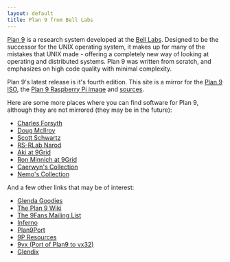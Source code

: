 ```yaml
---
layout: default
title: Plan 9 from Bell Labs
---
```


[Plan 9](http://plan9.bell-labs.com/plan9/) is a research system developed at the [Bell Labs](http://en.wikipedia.org/wiki/Bell_labs).
Designed to be the successor for the UNIX operating system, it makes up for many of the mistakes that UNIX made -
offering a completely new way of looking at operating and distributed systems. Plan 9 was written from scratch,
and emphasizes on high code quality with minimal complexity.

Plan 9's latest release is it's fourth edition. This site is a mirror for the
[Plan 9 ISO](http://proness.kix.in/plan9/mirror/plan9.iso.bz2), the
[Plan 9 Raspberry Pi image](http://proness.kix.in/plan9/mirror/9pi.img.gz) and
[sources](http://proness.kix.in/plan9/mirror/sources/).

Here are some more places where you can find software for Plan 9, although they are not mirrored (they may be in the future):

* [Charles Forsyth](http://www.terzarima.net/plan9/index.html)
* [Doug McIlroy](http://www.cs.dartmouth.edu/~doug/source.html)
* [Scott Schwartz](http://www.bx.psu.edu/~schwartz/software.html)
* [RS-RLab Narod](http://rs-rlab.narod.ru/plan9.html)
* [Aki at 9Grid](http://9grid.net/magic/webls?dir=/aki/src)
* [Ron Minnich at 9Grid](http://9grid.net/magic/webls?dir=/rminnich/src)
* [Caerwyn's Collection](http://www.caerwyn.com/download.html)
* [Nemo's Collection](http://plan9.escet.urjc.es/plan9.html)

And a few other links that may be of interest:

* [Glenda Goodies](http://www.cafepress.com/9fans/)
* [The Plan 9 Wiki](http://plan9.bell-labs.com/wiki/plan9/)
* [The 9Fans Mailing List](https://lists.cse.psu.edu/mailman/listinfo/9fans)
* [Inferno](http://www.vitanuova.com/inferno/)
* [Plan9Port](http://swtch.com/plan9port/)
* [9P Resources](http://9p.cat-v.org/)
* [9vx (Port of Plan9 to vx32)](http://swtch.com/9vx/)
* [Glendix](http://glendix.org)
